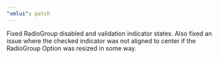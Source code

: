 ```yaml
---
"xmlui": patch
---
```


Fixed RadioGroup disabled and validation indicator states. Also fixed an issue where the checked indicator was not aligned to center if the RadioGroup Option was resized in some way.

